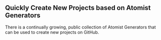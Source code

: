 ## Quickly Create New Projects based on Atomist Generators

There is a continually growing, public collection of Atomist Generators that can be used to create new projects on GitHub.
